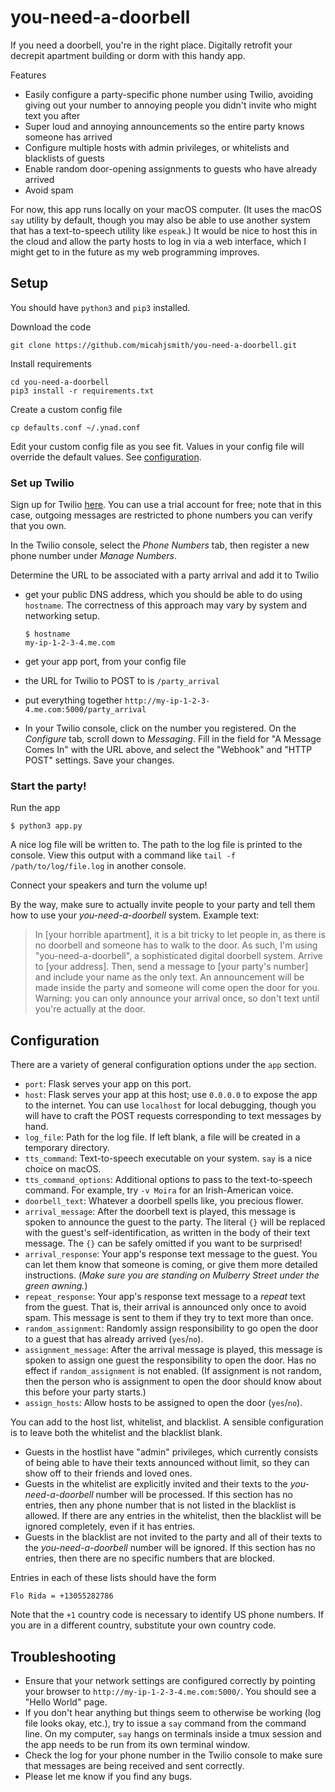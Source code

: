 # you-need-a-doorbell

If you need a doorbell, you're in the right place. Digitally retrofit your decrepit
apartment building or dorm with this handy app.

Features
- Easily configure a party-specific phone number using Twilio, avoiding giving out your
    number to annoying people you didn't invite who might text you after
- Super loud and annoying announcements so the entire party knows someone has arrived
- Configure multiple hosts with admin privileges, or whitelists and blacklists of guests
- Enable random door-opening assignments to guests who have already arrived
- Avoid spam

For now, this app runs locally on your macOS computer. (It uses the macOS `say` utility by
default, though you may also be able to use another system that has a text-to-speech utility
like `espeak`.) It would be nice to host this in the cloud and allow the party hosts to log
in via a web interface, which I might get to in the future as my web programming improves.

## Setup

You should have `python3` and `pip3` installed.

Download the code
```
git clone https://github.com/micahjsmith/you-need-a-doorbell.git
```

Install requirements
```
cd you-need-a-doorbell
pip3 install -r requirements.txt
```

Create a custom config file
```
cp defaults.conf ~/.ynad.conf
```

Edit your custom config file as you see fit. Values in your config file will override the
default values. See [configuration](#configuration).

### Set up Twilio

Sign up for Twilio [here](https://www.twilio.com/try-twilio). You can use a trial account
for free; note that in this case, outgoing messages are restricted to phone numbers you can
verify that you own.

In the Twilio console, select the *Phone Numbers* tab, then register a new phone number
under *Manage Numbers*.

Determine the URL to be associated with a party arrival and add it to Twilio
- get your public DNS address, which you should be able to do using `hostname`. The
    correctness of this approach may vary by system and networking setup.

    ```
    $ hostname
    my-ip-1-2-3-4.me.com
    ```
- get your app port, from your config file
- the URL for Twilio to POST to is `/party_arrival`
- put everything together `http://my-ip-1-2-3-4.me.com:5000/party_arrival`
- In your Twilio console, click on the number you registered. On the *Configure* tab, scroll
    down to *Messaging*. Fill in the field for "A Message Comes In" with the URL above, and
    select the "Webhook" and "HTTP POST" settings. Save your changes.

### Start the party!

Run the app
```
$ python3 app.py
```

A nice log file will be written to. The path to the log file is printed to the console. View
this output with a command like `tail -f /path/to/log/file.log` in another console.

Connect your speakers and turn the volume up!

By the way, make sure to actually invite people to your party and tell them how to use your
*you-need-a-doorbell* system. Example text:
> In [your horrible apartment], it is a bit tricky to let people in, as there is no doorbell
> and someone has to walk to the door. As such, I'm using "you-need-a-doorbell", a
> sophisticated digital doorbell system. Arrive to [your address]. Then, send a message to
> [your party's number] and include your name as the only text. An announcement will be made
> inside the party and someone will come open the door for you. Warning: you can only
> announce your arrival once, so don't text until you're actually at the door.

## Configuration

There are a variety of general configuration options under the `app` section.
- `port`: Flask serves your app on this port.
- `host`: Flask serves your app at this host; use `0.0.0.0` to expose the app to the
    internet. You can use `localhost` for local debugging, though you will have to
    craft the POST requests corresponding to text messages by hand.
- `log_file`: Path for the log file. If left blank, a file will be created in a
    temporary directory.
- `tts_command`: Text-to-speech executable on your system. `say` is a nice choice on
    macOS.
- `tts_command_options`: Additional options to pass to the text-to-speech command. For
    example, try `-v Moira` for an Irish-American voice.
- `doorbell_text`: Whatever a doorbell spells like, you precious flower.
- `arrival_message`: After the doorbell text is played, this message is spoken to
    announce the guest to the party. The literal `{}` will be replaced with the guest's
    self-identification, as written in the body of their text message. The `{}` can be
    safely omitted if you want to be surprised!
- `arrival_response`: Your app's response text message to the guest. You can let them
    know that someone is coming, or give them more detailed instructions. (*Make sure you
    are standing on Mulberry Street under the green awning.*)
- `repeat_response`: Your app's response text message to a *repeat* text from the guest.
    That is, their arrival is announced only once to avoid spam. This message is sent to
    them if they try to text more than once.
- `random_assignment`: Randomly assign responsibility to go open the door to a guest that
    has already arrived (`yes`/`no`).
- `assignment_message`: After the arrival message is played, this message is spoken to
    assign one guest the responsibility to open the door. Has no effect if
    `random_assignment` is not enabled. (If assignment is not random, then the person who is
    assignment to open the door should know about this before your party starts.)
- `assign_hosts`: Allow hosts to be assigned to open the door (`yes`/`no`).

You can add to the host list, whitelist, and blacklist. A sensible configuration is to leave
both the whitelist and the blacklist blank.
- Guests in the hostlist have "admin" privileges, which currently consists of being able to
    have their texts announced without limit, so they can show off to their friends and loved ones.
- Guests in the whitelist are explicitly invited and their texts to the
    *you-need-a-doorbell* number will be processed. If this section has no entries, then any
    phone number that is not listed in the blacklist is allowed. If there are any entries in
    the whitelist, then the blacklist will be ignored completely, even if it has entries.
- Guests in the blacklist are not invited to the party and all of their texts to the
    *you-need-a-doorbell* number will be ignored. If this section has no entries, then there
    are no specific numbers that are blocked.

Entries in each of these lists should have the form
```
Flo Rida = +13055282786
```
Note that the `+1` country code is necessary to identify US phone numbers. If you are in a
different country, substitute your own country code.

## Troubleshooting

- Ensure that your network settings are configured correctly by pointing your browser to
`http://my-ip-1-2-3-4.me.com:5000/`. You should see a "Hello World" page.
- If you don't hear anything but things seem to otherwise be working (log file looks okay,
    etc.), try to issue a `say` command from the command line. On my computer, `say` hangs
    on terminals inside a tmux session and the app needs to be run from its own terminal
    window.
- Check the log for your phone number in the Twilio console to make sure that messages are
    being received and sent correctly.
- Please let me know if you find any bugs.
